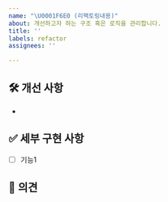 ```yaml
---
name: "\U0001F6E0️ (리팩토링내용)"
about: 개선하고자 하는 구조 혹은 로직을 관리합니다.
title: ''
labels: refactor
assignees: ''

---
```


## 🛠️ 개선 사항
- 

## ✅ 세부 구현 사항
- [ ] 기능1

## 💬 의견
<!-- 팀원들에게 제안하고 싶은 의견을 작성해주세요  -->
